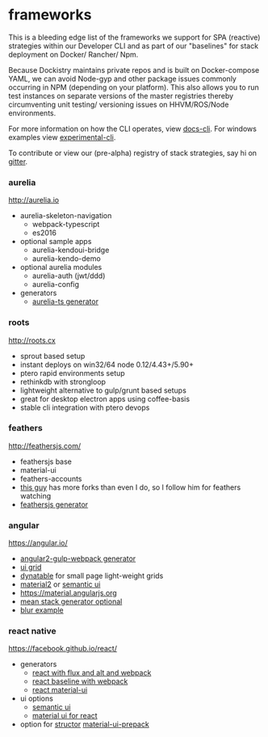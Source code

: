# frameworks
This is a bleeding edge list of the frameworks we support for SPA (reactive) strategies within our Developer CLI and as part of our "baselines" for stack deployment on Docker/ Rancher/ Npm.   

Because Dockistry maintains private repos and is built on Docker-compose YAML, we can avoid Node-gyp and other package issues commonly occurring in NPM (depending on your platform).  This also allows you to run test instances on separate  versions of the master registries thereby circumventing unit testing/ versioning issues on HHVM/ROS/Node environments.

For more information on how the CLI operates, view [docs-cli](https://github.com/forktheweb/dockistry/blob/master/dockistry-cli.md).
For windows examples view [experimental-cli](https://github.com/forktheweb/dockistry/blob/master/docs-experimental-cli.md).

To contribute or view our (pre-alpha) registry of stack strategies, say hi on [gitter](https://gitter.im/forktheweb/dockistry).

### aurelia 
http://aurelia.io

- aurelia-skeleton-navigation
   * webpack-typescript
   * es2016
- optional sample apps
  * aurelia-kendoui-bridge
  * aurelia-kendo-demo
- optional aurelia modules
  * aurelia-auth (jwt/ddd)
  * aurelia-config
- generators
   * [aurelia-ts generator](https://www.npmjs.com/package/generator-aurelia-ts)


### roots
http://roots.cx

- sprout based setup
- instant deploys on win32/64 node 0.12/4.43+/5.90+
- ptero rapid environments setup
- rethinkdb with strongloop
- lightweight alternative to gulp/grunt based setups
- great for desktop electron apps using coffee-basis
- stable cli integration with ptero devops

### feathers
http://feathersjs.com/

- feathersjs base
- material-ui
- feathers-accounts
- [this guy](http://kulakowka.com/) has more forks than even I do, so I follow him for feathers watching
- [feathersjs generator](https://github.com/feathersjs/generator-feathers)

### angular
https://angular.io/

 - [angular2-gulp-webpack generator](https://github.com/ericmdantas/generator-ng-fullstack)
 - [ui grid](http://ui-grid.info/)
 - [dynatable](https://www.dynatable.com/) for small page light-weight grids
 - [material2](https://github.com/angular/material2) or [semantic ui](http://semantic-ui.com/introduction/integrations.html)
 - https://material.angularjs.org
 - [mean stack generator optional](https://github.com/angular-fullstack/generator-angular-fullstack)
 - [blur example](https://github.com/akveo/blur-admin)
 
### react native 
https://facebook.github.io/react/

- generators
    * [react with flux and alt and webpack](https://github.com/weblogixx/generator-react-webpack-alt)
    * [react baseline with webpack](https://github.com/newtriks/generator-react-webpack)
    * [react material-ui](https://www.npmjs.com/package/generator-material-react)
- ui options 
    * [semantic ui](http://semantic-ui.com/introduction/integrations.html)
    * [material ui for react](http://www.material-ui.com)
- option for [structor](https://github.com/ipselon/structor) [material-ui-prepack](https://github.com/ipselon/material-ui-prepack)
